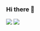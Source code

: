 ### Hi there 👋

![](https://github.githubassets.com/images/mona-loading.gif)
![](https://github.githubassets.com/images/mona-loading-dark.gif)

<!--
**J56164/J56164** is a ✨ _special_ ✨ repository because its `README.md` (this file) appears on your GitHub profile.

Here are some ideas to get you started:

- 🔭 I’m currently working on ...
- 🌱 I’m currently learning ...
- 👯 I’m looking to collaborate on ...
- 🤔 I’m looking for help with ...
- 💬 Ask me about ...
- 📫 How to reach me: ...
- 😄 Pronouns: ...
- ⚡ Fun fact: ...
-->
